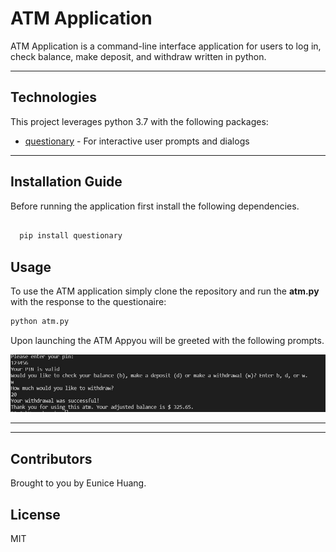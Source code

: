 # ATM Application

ATM Application is a command-line interface application for users to log in, check balance, make deposit, and withdraw written in python.

---

## Technologies



This project leverages python 3.7 with the following packages:



* [questionary](https://github.com/tmbo/questionary) - For interactive user prompts and dialogs

---

## Installation Guide

Before running the application first install the following dependencies.

```python
 
  pip install questionary
```

## Usage

To use the ATM application simply clone the repository and run the **atm.py** with the response to the questionaire:

```python
python atm.py 
```
Upon launching the ATM Appyou will be greeted with the following prompts.

![ATM App CLI](Images/questinaire.jpg)

---

---

## Contributors

Brought to you by Eunice Huang.

## License

MIT